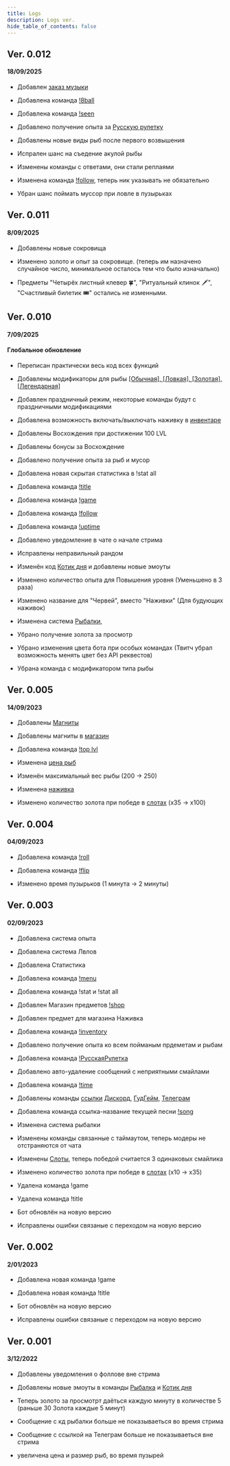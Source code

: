 ```yaml
---
title: Logs
description: Logs ver.
hide_table_of_contents: false
---
```



## Ver. 0.012
#### <p id="log">18/09/2025</p>

<p id="log">


- Добавлен [заказ музыки](/docs/YTmusic)
- Добавлена команда [!8ball](/docs/commands/8ball)
- Добавлена команда [!seen](/docs/commands/seen)
- Добавлено получение опыта за [Русскую рулетку](/docs/games/Rroulette)
- Добавлены новые виды рыб после первого возвышения




- Испрален шанс на съедение акулой рыбы
- Изменены команды с ответами, они стали реплаями
- Изменена команда [!follow](/docs/MODS/Follow), теперь ник указывать не обязательно




- Убран шанс поймать муссор при ловле в пузырьках


</p>



## Ver. 0.011 
#### <p id="log">8/09/2025</p>

<p id="log">


- Добавлены новые сокровища


- Изменено золото и опыт за сокровище. (теперь им назначено случайное число, минимальное осталось тем что было изначально)
- Предметы "Четырёх листный клевер 🍀", "Ритуальный клинок 🗡", "Счастливый билетик 🎟" остались не изменными.



</p>



## Ver. 0.010 
#### <p id="log">7/09/2025</p>
#### Глобальноe обновление
<p id="log">



- Переписан практически весь код всех функций


- Добавлены модификаторы для рыбы [[Обычная], [Ловкая], [Золотая], [Легендарная]](/docs/Fishing)
- Добавлен праздничный режим, некоторые команды будут с праздничными модификациями
- Добавлена возможность включать/выключать наживку в [инвентаре](/docs/info/inventory)
- Добавлены Восхождения при достижении 100 LVL
- Добавлены бонусы за Восхождение
- Добавлено получение опыта за рыб и мусор
- Добавлена новая  скрытая статистика в !stat all
- Добавлена команда [!title](/docs/MODS/Title)
- Добавлена команда [!game](/docs/MODS/Game)
- Добавлена команда [!follow](/docs/MODS/Follow)
- Добавлена команда [!uptime](/docs/commands/time#время-стрима)
- Добавлено уведомление в чате о начале стрима


- Исправлены неправильный рандом
- Изменён код [Котик дня](/docs/commands/catday) и добавлены новые эмоуты
- Изменено количество опыта для Повышения уровня (Уменьшено в 3 раза)
- Изменено название для "Червей", вместо "Наживки" (Для будующих наживок) 
- Изменена система [Рыбалки](/docs/Fishing), 


- Убрано получение золота за просмотр
- Убрано изменения цвета бота при особых командах (Твитч убрал возможность менять цвет без API реквестов)
- Убрана команда с модификатором типа рыбы


</p>



## Ver. 0.005 
#### <p id="log">14/09/2023</p>

<p id="log">


- Добавлены [Магниты](/docs/Fishing)
- Добавлены магниты в [магазин](/docs/gold/shop)
- Добавлена команда [!top lvl](/docs/info/top#топ-по-уровню)


- Изменена [цена рыб](/docs/Fishing)
- Изменён максимальный вес рыбы (200 -> 250)
- Изменена [наживка](/docs/Fishing)
- Изменено количество золота при победе в [слотах](/docs/games/slots) (x35 -> x100)

</p>



## Ver. 0.004 
#### <p id="log">04/09/2023</p>

<p id="log">


- Добавлена команда [!roll](/docs/commands/roll)
- Добавлена команда [!flip](/docs/commands/roll#монетка)


- Изменено время пузырьков (1 минута -> 2 минуты)


</p>



## Ver. 0.003 
#### <p id="log">02/09/2023</p>

<p id="log">


- Добавлена система опыта
- Добавлена система Лвлов
- Добавлена Статистика
- Добавлена команда [!menu](/docs/info/Menu)
- Добавлена команда !stat и !stat all
- Добавлен Магазин предметов [!shop](/docs/gold/shop)
- Добавлен предмет для магазина Наживка
- Добавлена команда [!inventory](/docs/info/inventory)
- Добавлено получение опыта ко всем пойманым прдеметам и рыбам
- Добавлена команда [!РусскаяРулетка](/docs/games/Rroulette)
- Добавлено авто-удаление сообщений с неприятными смайлами
- Добавлена команда [!time](/docs/commands/time) 
- Добавлены команды [ссылки](/docs/commands/link) [Дискорд](https://discord.com/invite/uzJRD4wCt6 ), [ГудГейм](https://goodgame.ru/channel/JEIPEY/ ), [Телеграм](https://t.me/privetjeipey )
- Добавлена команда ссылка-название текущей песни [!song](/docs/commands/link) 



- Изменена система рыбалки
- Изменены команды связанные с таймаутом, теперь модеры не отстраняются от чата 
- Изменены [Слоты](/docs/games/slots), теперь победой считается 3 одинаковых смайлика
- Изменено количество золота при победе в [слотах](/docs/games/slots) (x10 -> x35)


- Удалена команда !game
- Удалена команда !title


- Бот обновлён на новую версию
- Исправлены ошибки связаные с переходом на новую версию


</p>




## Ver. 0.002 
#### <p id="log">2/01/2023</p>

<p id="log">


- Добавлена новая команда !game
- Добавлена новая команда !title


- Бот обновлён на новую версию
- Исправлены ошибки связаные с переходом на новую версию


</p>




## Ver. 0.001 
#### <p id="log">3/12/2022</p>

<p id="log">


- Добавлены уведомления о фоллове вне стрима 
- Добавлены новые эмоуты в команды [Рыбалка](/docs/Fishing) и [Котик дня](/docs/commands/catday)


- Теперь золото за просмотрт  даёться каждую минуту в количестве 5 (раньше 30 Золота каждые 5 минут)
- Сообщение с кд рыбалки больше не показываеться во время стрима
- Сообщение с ссылкой на Телеграм больше не показываеться вне стрима
- увеличена цена и размер рыб, во время пузырей


</p>